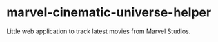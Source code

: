 # marvel-cinematic-universe-helper
Little web application to track latest movies from Marvel Studios.
